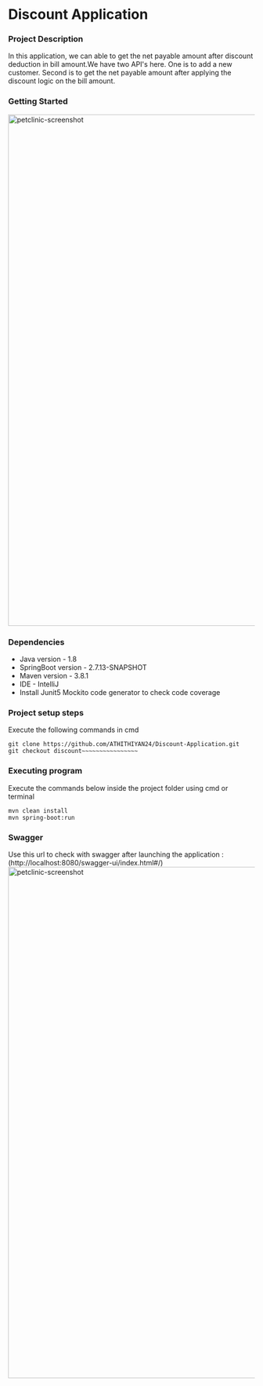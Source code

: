 # Discount Application


### Project Description
In this application, we can able to get the net payable amount after discount deduction in bill amount.We have two API's here.
One is to add a new customer. Second is to get the net payable amount after applying the discount logic on the bill amount.

### Getting Started

 <img width="1042" alt="petclinic-screenshot" src="https://user-images.githubusercontent.com/69898824/130680660-7f1ea6e4-31ce-43b6-9c95-6f28f7e960a5.png">

### Dependencies
* Java version - 1.8
* SpringBoot version - 2.7.13-SNAPSHOT
* Maven version - 3.8.1
* IDE - IntelliJ
* Install Junit5 Mockito code generator to check code coverage

### Project setup steps
Execute the following commands in cmd
```
git clone https://github.com/ATHITHIYAN24/Discount-Application.git
git checkout discount~~~~~~~~~~~~~~~~
```


### Executing program
Execute the commands below inside the project folder using cmd or terminal
```
mvn clean install
mvn spring-boot:run
```

### Swagger
Use this url to check with swagger after launching the application : (http://localhost:8080/swagger-ui/index.html#/)
<img width="1042" alt="petclinic-screenshot" src="https://github.com/ATHITHIYAN24/Discount-logic/assets/69898824/8485022e-40cb-40df-a541-4dd360588545">

